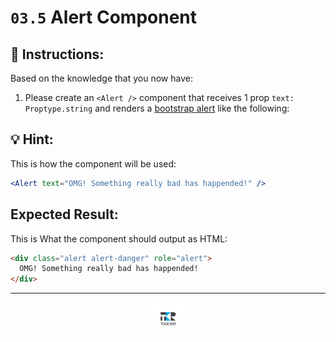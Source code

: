 # `03.5` Alert Component

## 📝 Instructions:

Based on the knowledge that you now have:

1. Please create an `<Alert />` component that receives 1 prop `text: Proptype.string` and renders a [bootstrap alert](https://getbootstrap.com/docs/4.0/components/alerts/#examples) like the following:

## 💡 Hint:

This is how the component will be used:

```jsx
<Alert text="OMG! Something really bad has happended!" />
```

## Expected Result:

This is What the component should output as HTML:

```html
<div class="alert alert-danger" role="alert">
  OMG! Something really bad has happended!
</div>
```

---

<div align="center">

<a href="https://github.com/juniorconseiltaker" target="_blank"><img src="../../.assets/taker-icon.png" width="50"></a>

</div>
